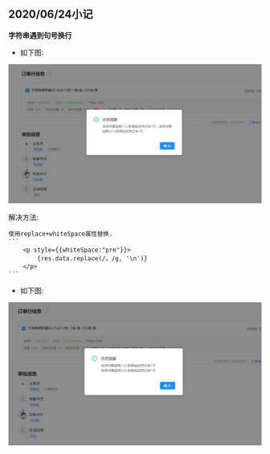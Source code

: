 ## 2020/06/24小记

**字符串遇到句号换行**

- 如下图:

![](/assets/string.png)


解决方法:

    使用replace+whiteSpace属性替换.
    ```
        <p style={{whiteSpace:"pre"}}>
            {res.data.replace(/。/g, '\n')}
        </p>
    ```

 - 如下图:

![](/assets/string1.png)


